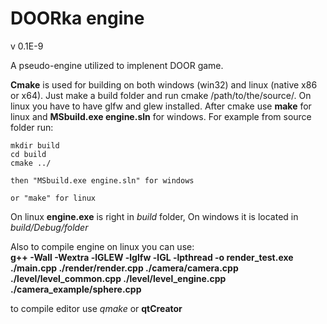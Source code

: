 # DOORka engine 
v 0.1E-9

A pseudo-engine utilized to implenent DOOR game.

**Cmake** is used for building on both windows (win32) and linux (native x86 or x64). Just make a build folder and run cmake /path/to/the/source/. On linux you have to have glfw and glew installed. After cmake use **make** for linux and **MSbuild.exe engine.sln** for windows. For example from source folder run:

    mkdir build
    cd build  
    cmake ../

    then "MSbuild.exe engine.sln" for windows

    or "make" for linux

On linux **engine.exe** is right in *build* folder, On windows it is located in *build/Debug/folder*

Also to compile engine on linux you can use:  
**g++ -Wall -Wextra -lGLEW -lglfw -lGL -lpthread -o render_test.exe ./main.cpp ./render/render.cpp ./camera/camera.cpp ./level/level_common.cpp ./level/level_engine.cpp ./camera_example/sphere.cpp**

to compile editor use *qmake* or **qtCreator**
